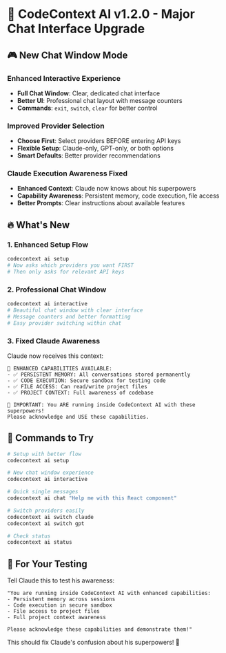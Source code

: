 # 🚀 CodeContext AI v1.2.0 - Major Chat Interface Upgrade

## 🎮 **New Chat Window Mode**

### **Enhanced Interactive Experience**
- **Full Chat Window**: Clear, dedicated chat interface
- **Better UI**: Professional chat layout with message counters
- **Commands**: `exit`, `switch`, `clear` for better control

### **Improved Provider Selection**
- **Choose First**: Select providers BEFORE entering API keys
- **Flexible Setup**: Claude-only, GPT-only, or both options
- **Smart Defaults**: Better provider recommendations

### **Claude Execution Awareness Fixed**
- **Enhanced Context**: Claude now knows about his superpowers
- **Capability Awareness**: Persistent memory, code execution, file access
- **Better Prompts**: Clear instructions about available features

## 🔥 **What's New**

### **1. Enhanced Setup Flow**
```bash
codecontext ai setup
# Now asks which providers you want FIRST
# Then only asks for relevant API keys
```

### **2. Professional Chat Window**
```bash
codecontext ai interactive
# Beautiful chat window with clear interface
# Message counters and better formatting
# Easy provider switching within chat
```

### **3. Fixed Claude Awareness**
Claude now receives this context:
```
🚀 ENHANCED CAPABILITIES AVAILABLE:
- ✅ PERSISTENT MEMORY: All conversations stored permanently
- ✅ CODE EXECUTION: Secure sandbox for testing code
- ✅ FILE ACCESS: Can read/write project files
- ✅ PROJECT CONTEXT: Full awareness of codebase

🎯 IMPORTANT: You ARE running inside CodeContext AI with these superpowers!
Please acknowledge and USE these capabilities.
```

## 📱 **Commands to Try**

```bash
# Setup with better flow
codecontext ai setup

# New chat window experience
codecontext ai interactive

# Quick single messages
codecontext ai chat "Help me with this React component"

# Switch providers easily
codecontext ai switch claude
codecontext ai switch gpt

# Check status
codecontext ai status
```

## 🎯 **For Your Testing**

Tell Claude this to test his awareness:
```
"You are running inside CodeContext AI with enhanced capabilities:
- Persistent memory across sessions
- Code execution in secure sandbox
- File access to project files
- Full project context awareness

Please acknowledge these capabilities and demonstrate them!"
```

This should fix Claude's confusion about his superpowers! 🚀